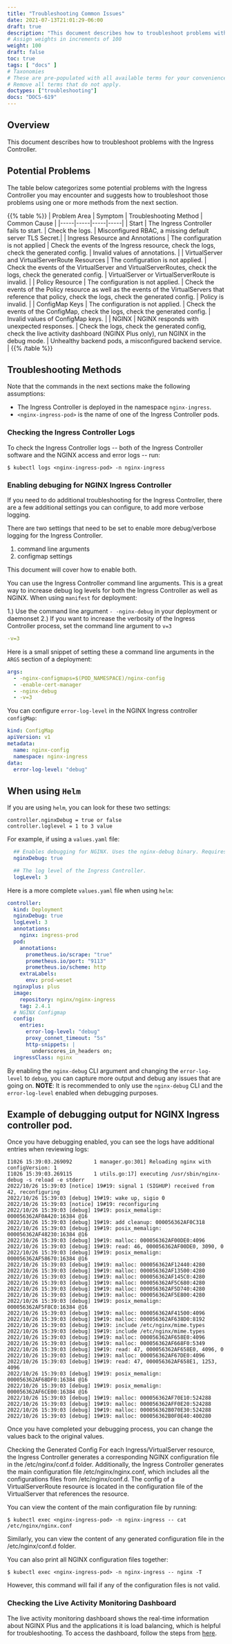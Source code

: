 ```yaml
---
title: "Troubleshooting Common Issues"
date: 2021-07-13T21:01:29-06:00
draft: true
description: "This document describes how to troubleshoot problems with the Ingress Controller."
# Assign weights in increments of 100
weight: 100
draft: false
toc: true
tags: [ "docs" ]
# Taxonomies
# These are pre-populated with all available terms for your convenience.
# Remove all terms that do not apply.
doctypes: ["troubleshooting"]
docs: "DOCS-619"
---
```


## Overview

This document describes how to troubleshoot problems with the Ingress Controller.

## Potential Problems

The table below categorizes some potential problems with the Ingress Controller you may encounter and suggests how to troubleshoot those problems using one or more methods from the next section.

{{% table %}}
| Problem Area | Symptom | Troubleshooting Method | Common Cause |
|-----|-----|-----|-----|
| Start | The Ingress Controller fails to start. | Check the logs. | Misconfigured RBAC, a missing default server TLS Secret.|
| Ingress Resource and Annotations | The configuration is not applied | Check the events of the Ingress resource, check the logs, check the generated config. | Invalid values of annotations. |
| VirtualServer and VirtualServerRoute Resources | The configuration is not applied. | Check the events of the VirtualServer and VirtualServerRoutes, check the logs, check the generated config. | VirtualServer or VirtualServerRoute is invalid. |
| Policy Resource | The configuration is not applied. | Check the events of the Policy resource as well as the events of the VirtualServers that reference that policy, check the logs, check the generated config. | Policy is invalid. |
| ConfigMap Keys | The configuration is not applied. | Check the events of the ConfigMap, check the logs, check the generated config.  | Invalid values of ConfigMap keys. |
| NGINX | NGINX responds with unexpected responses. | Check the logs, check the generated config, check the live activity dashboard (NGINX Plus only), run NGINX in the debug mode. | Unhealthy backend pods, a misconfigured backend service. |
{{% /table %}}

## Troubleshooting Methods

Note that the commands in the next sections make the following assumptions:
* The Ingress Controller is deployed in the namespace `nginx-ingress`.
* `<nginx-ingress-pod>` is the name of one of the Ingress Controller pods.

### Checking the Ingress Controller Logs

To check the Ingress Controller logs -- both of the Ingress Controller software and the NGINX access and error logs -- run:
```
$ kubectl logs <nginx-ingress-pod> -n nginx-ingress
```

### Enabling debuging for NGINX Ingress Controller

If you need to do additional troubleshooting for the Ingress Controller, there are a few additional settings you can configure, to add more verbose logging.

There are two settings that need to be set to enable more debug/verbose logging for the Ingress Controller.

1. command line arguments
2. configmap settings

This document will cover how to enable both.


You can use the Ingress Controller command line arguments. This is a great way to increase debug log levels for both the Ingress Controller as well as NGINX.
When using `manifest` for deployment:

1.) Use the command line argument `- -nginx-debug` in your deployment or daemonset
2.) If you want to increase the verbosity of the Ingress Controller process, set the command line argument to `v=3`

 ```yaml
 -v=3
 ```

Here is a small snippet of setting these a command line arguments in the `ARGS` section of a deployment:

```yaml
args:
  - -nginx-configmaps=$(POD_NAMESPACE)/nginx-config
  - -enable-cert-manager
  - -nginx-debug
  - -v=3
```

You can configure `error-log-level` in the NGINX Ingress controller `configMap`:

```yaml
kind: ConfigMap
apiVersion: v1
metadata:
  name: nginx-config
  namespace: nginx-ingress
data:
  error-log-level: "debug"
 ```

## When using `Helm`

If you are using `helm`, you can look for these two settings:
```
controller.nginxDebug = true or false
controller.loglevel = 1 to 3 value
```
For example, if using a `values.yaml` file:

```yaml
  ## Enables debugging for NGINX. Uses the nginx-debug binary. Requires error-log-level: debug in the ConfigMap via `controller.config.entries`.
  nginxDebug: true

  ## The log level of the Ingress Controller.
  logLevel: 3
```
Here is a more complete `values.yaml` file when using `helm`:

```yaml
controller:
  kind: Deployment
  nginxDebug: true
  logLevel: 3
  annotations:
    nginx: ingress-prod
  pod:
    annotations:
      prometheus.io/scrape: "true"
      prometheus.io/port: "9113"
      prometheus.io/scheme: http
    extraLabels:
      env: prod-weset
  nginxplus: plus
  image:
    repository: nginx/nginx-ingress
    tag: 2.4.1
  # NGINX Configmap
  config:
    entries:
      error-log-level: "debug"
      proxy_connet_timeout: "5s"
      http-snippets: |
        underscores_in_headers on;
  ingressClass: nginx
```

By enabling the `nginx-debug` CLI argument and changing the `error-log-level` to `debug`, you can capture more output and debug any issues that are going on.
**NOTE**: It is recommended to only use the `nginx-debug` CLI and the `error-log-level` enabled when debugging purposes.

## Example of debugging output for NGINX Ingress controller pod.

Once you have debugging enabled, you can see the logs have additional entries when reviewing logs:

```nginx
I1026 15:39:03.269092       1 manager.go:301] Reloading nginx with configVersion: 1
I1026 15:39:03.269115       1 utils.go:17] executing /usr/sbin/nginx-debug -s reload -e stderr
2022/10/26 15:39:03 [notice] 19#19: signal 1 (SIGHUP) received from 42, reconfiguring
2022/10/26 15:39:03 [debug] 19#19: wake up, sigio 0
2022/10/26 15:39:03 [notice] 19#19: reconfiguring
2022/10/26 15:39:03 [debug] 19#19: posix_memalign: 000056362AF0A420:16384 @16
2022/10/26 15:39:03 [debug] 19#19: add cleanup: 000056362AF0C318
2022/10/26 15:39:03 [debug] 19#19: posix_memalign: 000056362AF48230:16384 @16
2022/10/26 15:39:03 [debug] 19#19: malloc: 000056362AF00DE0:4096
2022/10/26 15:39:03 [debug] 19#19: read: 46, 000056362AF00DE0, 3090, 0
2022/10/26 15:39:03 [debug] 19#19: posix_memalign: 000056362AF58670:16384 @16
2022/10/26 15:39:03 [debug] 19#19: malloc: 000056362AF12440:4280
2022/10/26 15:39:03 [debug] 19#19: malloc: 000056362AF13500:4280
2022/10/26 15:39:03 [debug] 19#19: malloc: 000056362AF145C0:4280
2022/10/26 15:39:03 [debug] 19#19: malloc: 000056362AF5C680:4280
2022/10/26 15:39:03 [debug] 19#19: malloc: 000056362AF5D740:4280
2022/10/26 15:39:03 [debug] 19#19: malloc: 000056362AF5E800:4280
2022/10/26 15:39:03 [debug] 19#19: posix_memalign: 000056362AF5F8C0:16384 @16
2022/10/26 15:39:03 [debug] 19#19: malloc: 000056362AF41500:4096
2022/10/26 15:39:03 [debug] 19#19: malloc: 000056362AF638D0:8192
2022/10/26 15:39:03 [debug] 19#19: include /etc/nginx/mime.types
2022/10/26 15:39:03 [debug] 19#19: include /etc/nginx/mime.types
2022/10/26 15:39:03 [debug] 19#19: malloc: 000056362AF658E0:4096
2022/10/26 15:39:03 [debug] 19#19: malloc: 000056362AF668F0:5349
2022/10/26 15:39:03 [debug] 19#19: read: 47, 000056362AF658E0, 4096, 0
2022/10/26 15:39:03 [debug] 19#19: malloc: 000056362AF67DE0:4096
2022/10/26 15:39:03 [debug] 19#19: read: 47, 000056362AF658E1, 1253, 4096
2022/10/26 15:39:03 [debug] 19#19: posix_memalign: 000056362AF68DF0:16384 @16
2022/10/26 15:39:03 [debug] 19#19: posix_memalign: 000056362AF6CE00:16384 @16
2022/10/26 15:39:03 [debug] 19#19: malloc: 000056362AF70E10:524288
2022/10/26 15:39:03 [debug] 19#19: malloc: 000056362AFF0E20:524288
2022/10/26 15:39:03 [debug] 19#19: malloc: 000056362B070E30:524288
2022/10/26 15:39:03 [debug] 19#19: malloc: 000056362B0F0E40:400280
```

Once you have completed your debugging process, you can change the values back to the original values.

Checking the Generated Config
For each Ingress/VirtualServer resource, the Ingress Controller generates a corresponding NGINX configuration file in the /etc/nginx/conf.d folder. Additionally, the Ingress Controller generates the main configuration file /etc/nginx/nginx.conf, which includes all the configurations files from /etc/nginx/conf.d. The config of a VirtualServerRoute resource is located in the configuration file of the VirtualServer that references the resource.

You can view the content of the main configuration file by running:
```
$ kubectl exec <nginx-ingress-pod> -n nginx-ingress -- cat /etc/nginx/nginx.conf
```

Similarly, you can view the content of any generated configuration file in the /etc/nginx/conf.d folder.

You can also print all NGINX configuration files together:

```
$ kubectl exec <nginx-ingress-pod> -n nginx-ingress -- nginx -T
```

However, this command will fail if any of the configuration files is not valid.


### Checking the Live Activity Monitoring Dashboard

The live activity monitoring dashboard shows the real-time information about NGINX Plus and the applications it is load balancing, which is helpful for troubleshooting. To access the dashboard, follow the steps from [here](/nginx-ingress-controller/logging-and-monitoring/status-page).

